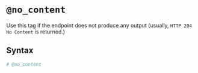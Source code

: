 # `@no_content`

Use this tag if the endpoint does not produce any output (usually, `HTTP 204 No Content` is returned.)

## Syntax

```ruby
# @no_content
```
